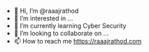 - 👋 Hi, I’m @raaajrathod
- 👀 I’m interested in ...
- 🌱 I’m currently learning Cyber Security
- 💞️ I’m looking to collaborate on ...
- 📫 How to reach me https://raaajrathod.com

<!---
raaajrathod/raaajrathod is a ✨ special ✨ repository because its `README.md` (this file) appears on your GitHub profile.
You can click the Preview link to take a look at your changes.
--->

